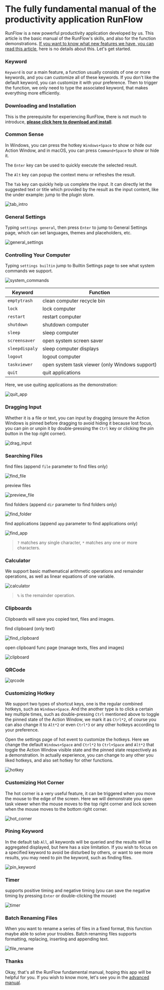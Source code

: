 # The fully fundamental manual of the productivity application RunFlow

RunFlow is a new powerful productivity application developed by us. This article is the basic manual of the RunFlow's skills, and also for the function demonstrations. [If you want to know what new features we have, you can read this article](runflow_first_release.md), here is no details about this. Let's get started.

### Keyword

`Keyword` is our a main feature, a function usually consists of one or more keywords, and you can customize all of these keywords. If you don't like the default keyword, you can customize it with your preference. Then to trigger the function, we only need to type the associated keyword, that makes everything more efficiently.

### Downloading and Installation

This is the prerequisite for experiencing RunFlow, there is not much to introduce, [**please click here to download and install**](https://myrest.top/myflow/download).

### Common Sense

In Windows, you can press the hotkey `Windows+Space` to show or hide our Action Window, and in macOS, you can press `Command+Space` to show or hide it.

The `Enter` key can be used to quickly execute the selected result.

The `Alt` key can popup the context menu or refreshes the result.

The `Tab` key can quickly help us complete the input. It can directly let the suggested text or title which provided by the result as the input content, like the under example: jump to the plugin store.

![tab_intro](images/tab_intro_enus.gif)

### General Settings

Typing `settings general`, then press `Enter` to jump to General Settings page, which can set languages, themes and placeholders, etc.

![general_settings](images/general_settings_enus.gif)

### Controlling Your Computer

Typing `settings builtin` jump to Builtin Settings page to see what system commands we support.

![system_commands](images/system_commands_enus.gif)

| Keyword        | Function                                       |
|----------------|------------------------------------------------|
| `emptytrash`   | clean computer recycle bin                     |
| `lock`         | lock computer                                  |
| `restart`      | restart computer                               |
| `shutdown`     | shutdown computer                              |
| `sleep`        | sleep computer                                 |
| `screensaver`  | open system screen saver                       |
| `sleepdispaly` | sleep computer displays                        |
| `logout`       | logout computer                                |
| `taskviewer`   | open system task viewer (only Windows support) |
| `quit`         | quit applications                              |

Here, we use quiting applications as the demonstration:

![quit_app](images/quit_app_enus.gif)

### Dragging Input

Whether it is a file or text, you can input by dragging (ensure the Action Windows is pinned before dragging to avoid hiding it because lost focus, you can pin or unpin it by double-pressing the `Ctrl` key or clicking the pin button in the top right corner).

![drag_input](images/drag_input_enus.gif)

### Searching Files

find files (append `file` parameter to find files only)

![find_file](images/find_file_enus.gif)

preview files

![preview_file](images/preview_file_enus.gif)

find folders (append `dir` parameter to find folders only)

![find_folder](images/find_folder_enus.gif)

find applications (append `app` parameter to find applications only)

![find_app](images/find_app_enus.gif)

> `?` matches any single character, `*` matches any one or more characters.

### Calculator

We support basic mathematical arithmetic operations and remainder operations, as well as linear equations of one variable.

![calculator](images/calculator_enus.gif)

> `%` is the remainder operation.

### Clipboards

Clipboards will save you copied text, files and images.

find clipboard (only text)

![find_clipboard](images/find_clipboard_enus.gif)

open clipboard func page (manage texts, files and images)

![clipboard](images/clipboard_func_enus.gif)

### QRCode

![qrcode](images/qrcode_enus.gif)

### Customizing Hotkey

We support two types of shortcut keys, one is the regular combined hotkeys, such as `Windows+Space`. And the another type is to click a certain key multiple times, such as double-pressing `Ctrl` mentioned above to toggle the pinned state of the Action Window, we mark it as `Ctrl*2`, of course you can also change it to `Alt*2` or even `Ctrl*3` or any other hotkeys according to your preference.

Open the settings page of hot event to customize the hotkeys. Here we change the default `Windows+Space` and `Ctrl*2` to `Ctrl+Space` and `Alt*2` that toggle the Action Window visible state and the pinned state respectively as a demonstration. In actually experience, you can change to any other you liked hotkeys, and also set hotkey for other functions.

![hotkey](images/hotkey_enus.gif)

### Customizing Hot Corner

The hot corner is a very useful feature, it can be triggered when you move the mouse to the edge of the screen. Here we will demonstrate you open task viewer when the mouse moves to the top right corner and lock screen when the mouse moves to the bottom right corner.

![hot_corner](images/hot_corner_enus.gif)

### Pining Keyword

In the default tab `All`, all keywords will be queried and the results will be aggregated displayed, but here has a size limitation. If you wish to focus on a specified keyword to avoid be disturbed by others, or want to see more results, you may need to pin the keyword, such as finding files.

![pin_keyword](images/pin_keyword_enus.gif)

### Timer

supports positive timing and negative timing (you can save the negative timing by pressing `Enter` or double-clicking the mouse)

![timer](images/timer_enus.gif)

### Batch Renaming Files

When you want to rename a series of files in a fixed format, this function maybe able to solve your troubles. Batch renaming files supports formatting, replacing, inserting and appending text.

![file_rename](images/file_rename_enus.gif)

### Thanks

Okay, that's all the RunFlow fundamental manual, hoping this app will be helpful for you. If you wish to know more, let's see you in the [advanced manual](runflow_advanced_point.md).
